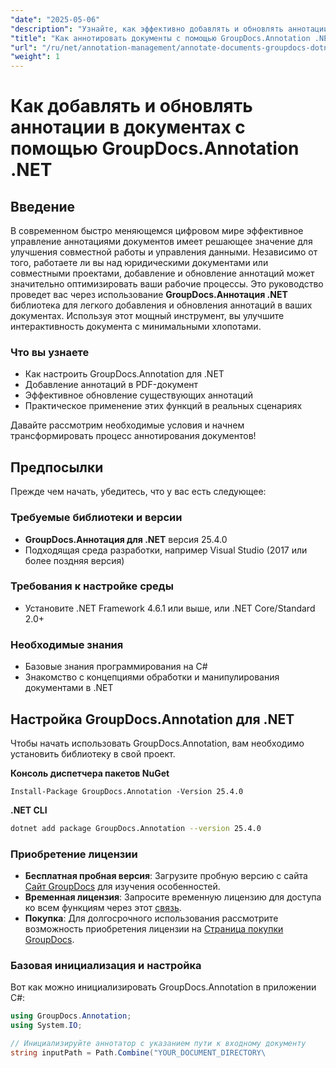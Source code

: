 ```yaml
---
"date": "2025-05-06"
"description": "Узнайте, как эффективно добавлять и обновлять аннотации в документах с помощью GroupDocs.Annotation .NET. Улучшите совместную работу и управление документами с помощью этого пошагового руководства."
"title": "Как аннотировать документы с помощью GroupDocs.Annotation .NET&#58; Подробное руководство"
"url": "/ru/net/annotation-management/annotate-documents-groupdocs-dotnet/"
"weight": 1
---
```


# Как добавлять и обновлять аннотации в документах с помощью GroupDocs.Annotation .NET

## Введение
В современном быстро меняющемся цифровом мире эффективное управление аннотациями документов имеет решающее значение для улучшения совместной работы и управления данными. Независимо от того, работаете ли вы над юридическими документами или совместными проектами, добавление и обновление аннотаций может значительно оптимизировать ваши рабочие процессы. Это руководство проведет вас через использование **GroupDocs.Аннотация .NET** библиотека для легкого добавления и обновления аннотаций в ваших документах. Используя этот мощный инструмент, вы улучшите интерактивность документа с минимальными хлопотами.

### Что вы узнаете
- Как настроить GroupDocs.Annotation для .NET
- Добавление аннотаций в PDF-документ
- Эффективное обновление существующих аннотаций
- Практическое применение этих функций в реальных сценариях

Давайте рассмотрим необходимые условия и начнем трансформировать процесс аннотирования документов!

## Предпосылки
Прежде чем начать, убедитесь, что у вас есть следующее:

### Требуемые библиотеки и версии
- **GroupDocs.Аннотация для .NET** версия 25.4.0
- Подходящая среда разработки, например Visual Studio (2017 или более поздняя версия)

### Требования к настройке среды
- Установите .NET Framework 4.6.1 или выше, или .NET Core/Standard 2.0+
  
### Необходимые знания
- Базовые знания программирования на C#
- Знакомство с концепциями обработки и манипулирования документами в .NET

## Настройка GroupDocs.Annotation для .NET
Чтобы начать использовать GroupDocs.Annotation, вам необходимо установить библиотеку в свой проект.

**Консоль диспетчера пакетов NuGet**
```shell
Install-Package GroupDocs.Annotation -Version 25.4.0
```

**\.NET CLI**
```bash
dotnet add package GroupDocs.Annotation --version 25.4.0
```

### Приобретение лицензии
- **Бесплатная пробная версия**: Загрузите пробную версию с сайта [Сайт GroupDocs](https://releases.groupdocs.com/annotation/net/) для изучения особенностей.
- **Временная лицензия**: Запросите временную лицензию для доступа ко всем функциям через этот [связь](https://purchase.groupdocs.com/temporary-license/).
- **Покупка**: Для долгосрочного использования рассмотрите возможность приобретения лицензии на [Страница покупки GroupDocs](https://purchase.groupdocs.com/buy).

### Базовая инициализация и настройка
Вот как можно инициализировать GroupDocs.Annotation в приложении C#:
```csharp
using GroupDocs.Annotation;
using System.IO;

// Инициализируйте аннотатор с указанием пути к входному документу
string inputPath = Path.Combine("YOUR_DOCUMENT_DIRECTORY\